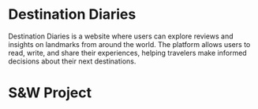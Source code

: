# Destination Diaries

Destination Diaries is a website where users can explore reviews and insights on landmarks from around the world. The platform allows users to read, write, and share their experiences, helping travelers make informed decisions about their next destinations.

# S&W Project
